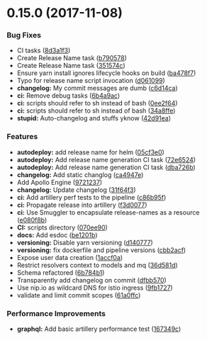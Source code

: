 <a name="0.15.0"></a>
# 0.15.0 (2017-11-08)


### Bug Fixes

* CI tasks ([8d3a1f3](https://gitlab.com/ornous/skills/api/commit/8d3a1f3))
* Create Release Name task ([b790578](https://gitlab.com/ornous/skills/api/commit/b790578))
* Create Release Name task ([351574c](https://gitlab.com/ornous/skills/api/commit/351574c))
* Ensure yarn install ignores lifecycle hooks on build ([ba478f7](https://gitlab.com/ornous/skills/api/commit/ba478f7))
* Typo for release name script invocation ([d061099](https://gitlab.com/ornous/skills/api/commit/d061099))
* **changelog:** My commit messages are dumb ([c6d14ca](https://gitlab.com/ornous/skills/api/commit/c6d14ca))
* **ci:** Remove debug tasks ([6b4a9ac](https://gitlab.com/ornous/skills/api/commit/6b4a9ac))
* **ci:** scripts should refer to sh instead of bash ([0ee2f64](https://gitlab.com/ornous/skills/api/commit/0ee2f64))
* **ci:** scripts should refer to sh instead of bash ([34a8ffe](https://gitlab.com/ornous/skills/api/commit/34a8ffe))
* **stupid:** Auto-changelog and stuffs yknow ([42d91ea](https://gitlab.com/ornous/skills/api/commit/42d91ea))


### Features

* **autodeploy:** add release name for helm ([05cf3e0](https://gitlab.com/ornous/skills/api/commit/05cf3e0))
* **autodeploy:** Add release name generation CI task ([72e6524](https://gitlab.com/ornous/skills/api/commit/72e6524))
* **autodeploy:** Add release name generation CI task ([dba726b](https://gitlab.com/ornous/skills/api/commit/dba726b))
* **changelog:** Add static changlog ([ca4947e](https://gitlab.com/ornous/skills/api/commit/ca4947e))
* Add Apollo Engine ([9721237](https://gitlab.com/ornous/skills/api/commit/9721237))
* **changelog:** Update changelog ([31f64f3](https://gitlab.com/ornous/skills/api/commit/31f64f3))
* **ci:** Add artillery perf tests to the pipeline ([c86b95f](https://gitlab.com/ornous/skills/api/commit/c86b95f))
* **ci:** Propagate release into artillery ([f3d0077](https://gitlab.com/ornous/skills/api/commit/f3d0077))
* **ci:** Use Smuggler to encapsulate release-names as a resource ([e080f8b](https://gitlab.com/ornous/skills/api/commit/e080f8b))
* **CI:** scripts directory ([070ee90](https://gitlab.com/ornous/skills/api/commit/070ee90))
* **docs:** Add esdoc ([be1201b](https://gitlab.com/ornous/skills/api/commit/be1201b))
* **versioning:** Disable yarn versioning ([d140777](https://gitlab.com/ornous/skills/api/commit/d140777))
* **versioning:** fix dockerfile and pipeline versions ([cbb2acf](https://gitlab.com/ornous/skills/api/commit/cbb2acf))
* Expose user data creation ([1accf0a](https://gitlab.com/ornous/skills/api/commit/1accf0a))
* Restrict resolvers context to models and mq ([36d581d](https://gitlab.com/ornous/skills/api/commit/36d581d))
* Schema refactored ([6b784b1](https://gitlab.com/ornous/skills/api/commit/6b784b1))
* Transparently add changelog on commit ([dfbb570](https://gitlab.com/ornous/skills/api/commit/dfbb570))
* Use nip.io as wildcard DNS for istio ingress ([9fb1727](https://gitlab.com/ornous/skills/api/commit/9fb1727))
* validate and limit commit scopes ([61a0ffc](https://gitlab.com/ornous/skills/api/commit/61a0ffc))


### Performance Improvements

* **graphql:** Add basic artillery performance test ([167349c](https://gitlab.com/ornous/skills/api/commit/167349c))



